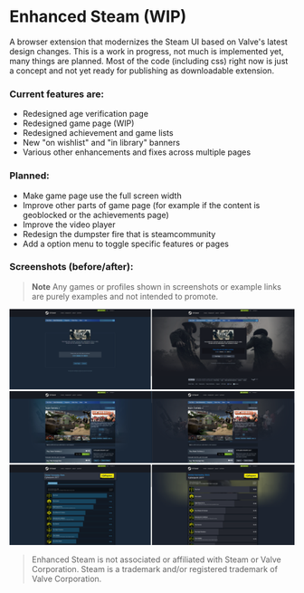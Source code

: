 # Enhanced Steam (WIP)

A browser extension that modernizes the Steam UI based on Valve's latest design changes.
This is a work in progress, not much is implemented yet, many things are planned.
Most of the code (including css) right now is just a concept and not yet ready for publishing as downloadable extension.

### Current features are:
- Redesigned age verification page
- Redesigned game page (WIP)
- Redesigned achievement and game lists
- New "on wishlist" and "in library" banners
- Various other enhancements and fixes across multiple pages

### Planned:
- Make game page use the full screen width
- Improve other parts of game page (for example if the content is geoblocked or the achievements page)
- Improve the video player
- Redesign the dumpster fire that is steamcommunity
- Add a option menu to toggle specific features or pages

### Screenshots (before/after):
> **Note**
> Any games or profiles shown in screenshots or example links are purely examples and not intended to promote.

![agecheck](./screenshots/agecheck.png)
![app](./screenshots/app.png)
![achievements](./screenshots/achievements.png)

> Enhanced Steam is not associated or affiliated with Steam or Valve Corporation. Steam is a trademark and/or registered trademark of Valve Corporation.
